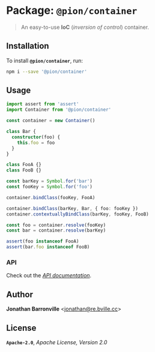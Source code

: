# Package: `@pion/container`

> An easy-to-use __IoC__ (*inversion of control*) container.

## Installation

To install __`@pion/container`__, run:

```sh
npm i --save '@pion/container'
```

## Usage

```typescript
import assert from 'assert'
import Container from '@pion/container'

const container = new Container()

class Bar {
  constructor(foo) {
    this.foo = foo
  }
}

class FooA {}
class FooB {}

const barKey = Symbol.for('bar')
const fooKey = Symbol.for('foo')

container.bindClass(fooKey, FooA)

container.bindClass(barKey, Bar, { foo: fooKey })
container.contextuallyBindClass(barKey, fooKey, FooB)

const foo = container.resolve(fooKey)
const bar = container.resolve(barKey)

assert(foo instanceof FooA)
assert(bar.foo instanceof FooB)
```

### API

Check out the [*API documentation*](docs/classes/_container_.container.md).

## Author

__Jonathan Barronville__ <[jonathan@re.bville.cc](mailto:jonathan@re.bville.cc)>

## License

__`Apache-2.0`__, *Apache License, Version 2.0*
